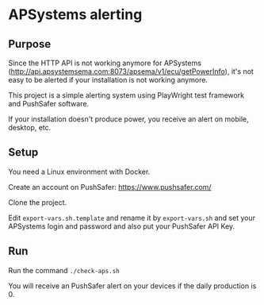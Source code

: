 # APSystems alerting
## Purpose
Since the HTTP API is not working anymore for APSystems (http://api.apsystemsema.com:8073/apsema/v1/ecu/getPowerInfo), it's not easy to be alerted if your installation is not working anymore.

This project is a simple alerting system using PlayWright test framework and PushSafer software.

If your installation doesn't produce power, you receive an alert on mobile, desktop, etc.
## Setup
You need a Linux environment with Docker.

Create an account on PushSafer: https://www.pushsafer.com/

Clone the project.

Edit `export-vars.sh.template` and rename it by `export-vars.sh` and set your APSystems login and password and also put your PushSafer API Key.

## Run
Run the command `./check-aps.sh`

You will receive an PushSafer alert on your devices if the daily production is 0.
